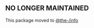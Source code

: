 ## NO LONGER MAINTAINED

This package moved to [@the-/info](https://www.npmjs.com/package/@the-/info)
      